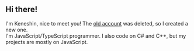## Hi there!
I'm Keneshin, nice to meet you! The [old account](https://github.com/Keneshin) was deleted, so I created a new one.  
I'm JavaScript/TypeScript programmer. I also code on C# and C++, but my projects are mostly on JavaScript.
